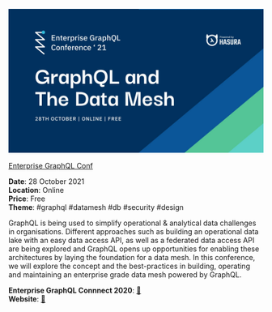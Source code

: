 ![Enterprise GraphQL Conf logo](./EnterpriseGraphQLConf.png?raw=true, "Enterprise GraphQL Conf logo")

[Enterprise GraphQL Conf](https://hasura.io/enterprisegraphql/)


**Date**: 28 October 2021 \
**Location**: Online \
**Price**: Free \
**Theme**: #graphql #datamesh #db #security #design

GraphQL is being used to simplify operational & analytical data challenges in organisations. Different approaches such as building an operational data lake with an easy data access API, as well as a federated data access API are being explored and GraphQL opens up opportunities for enabling these architectures by laying the foundation for a data mesh. In this conference, we will explore the concept and the best-practices in building, operating and maintaining an enterprise grade data mesh powered by GraphQL.

**Enterprise GraphQL Connnect 2020**: [:movie_camera:](https://youtube.com/playlist?list=PL-G5r6j4GptG2XMtZufukdEW-ukkbmfCa) \
**Website**: [:link:](https://hasura.io/enterprisegraphql/)

